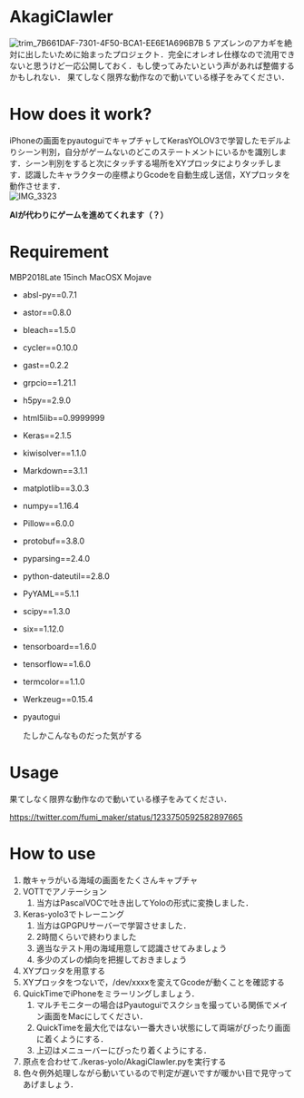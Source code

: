 # AkagiClawler
![trim_7B661DAF-7301-4F50-BCA1-EE6E1A696B7B 5](https://user-images.githubusercontent.com/25518367/87650220-44b0ae80-c78c-11ea-9a94-9aefd21a9dab.gif)
アズレンのアカギを絶対に出したいために始まったプロジェクト．完全にオレオレ仕様なので流用できないと思うけど一応公開しておく．もし使ってみたいという声があれば整備するかもしれない．
果てしなく限界な動作なので動いている様子をみてください．


# How does it work?
iPhoneの画面をpyautoguiでキャプチャしてKerasYOLOV3で学習したモデルよりシーン判別，自分がゲームないのどこのステートメントにいるかを識別します．シーン判別をすると次にタッチする場所をXYプロッタによりタッチします．認識したキャラクターの座標よりGcodeを自動生成し送信，XYプロッタを動作させます．  
![IMG_3323](https://user-images.githubusercontent.com/25518367/87649552-68bfc000-c78b-11ea-924f-db4e204ff1b4.JPG)

**AIが代わりにゲームを進めてくれます（？）**

# Requirement

MBP2018Late 15inch MacOSX Mojave
- absl-py==0.7.1
- astor==0.8.0
- bleach==1.5.0
- cycler==0.10.0
- gast==0.2.2
- grpcio==1.21.1
- h5py==2.9.0
- html5lib==0.9999999
- Keras==2.1.5
- kiwisolver==1.1.0
- Markdown==3.1.1
- matplotlib==3.0.3
- numpy==1.16.4
- Pillow==6.0.0
- protobuf==3.8.0
- pyparsing==2.4.0
- python-dateutil==2.8.0
- PyYAML==5.1.1
- scipy==1.3.0
- six==1.12.0
- tensorboard==1.6.0
- tensorflow==1.6.0
- termcolor==1.1.0
- Werkzeug==0.15.4
- pyautogui

  たしかこんなものだった気がする

# Usage

果てしなく限界な動作なので動いている様子をみてください．

https://twitter.com/fumi_maker/status/1233750592582897665

# How to use

1. 敵キャラがいる海域の画面をたくさんキャプチャ
2. VOTTでアノテーション
   1. 当方はPascalVOCで吐き出してYoloの形式に変換しました．
3. Keras-yolo3でトレーニング
   1. 当方はGPGPUサーバーで学習させました．
   2. 2時間くらいで終わりました
   3. 適当なテスト用の海域用意して認識させてみましょう
   4. 多少のズレの傾向を把握しておきましょう
4. XYプロッタを用意する
5. XYプロッタをつないで，/dev/xxxxを変えてGcodeが動くことを確認する
6. QuickTimeでiPhoneをミラーリングしましょう．
   1. マルチモニターの場合はPyautoguiでスクショを撮っている関係でメイン画面をMacにしてください．
   2. QuickTimeを最大化ではない一番大きい状態にして両端がぴったり画面に着くようにする．
   3. 上辺はメニューバーにぴったり着くようにする．
7. 原点を合わせて./keras-yolo/AkagiClawler.pyを実行する
8. 色々例外処理しながら動いているので判定が遅いですが暖かい目で見守ってあげましょう．

